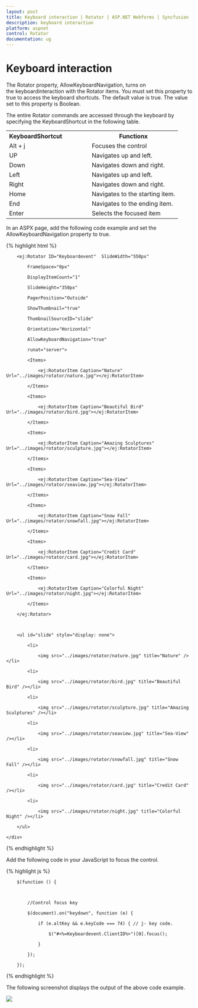 ```yaml
---
layout: post
title: Keyboard interaction | Rotator | ASP.NET Webforms | Syncfusion
description: keyboard interaction
platform: aspnet
control: Rotator
documentation: ug
---
```


# Keyboard interaction

The Rotator property, AllowKeyboardNavigation, turns on the keyboardinteraction with the Rotator items. You must set this property to true to access the keyboard shortcuts. The default value is true. The value set to this property is Boolean.

The entire Rotator commands are accessed through the keyboard by specifying the KeyboardShortcut in the following table.

<table>
<tr>
<th>
KeyboardShortcut               </th><th>
Functionx</th></tr>
<tr>
<td>
Alt + j</td><td>
Focuses the control</td></tr>
<tr>
<td>
UP</td><td>
Navigates up and left.</td></tr>
<tr>
<td>
Down</td><td>
Navigates down and right.</td></tr>
<tr>
<td>
Left</td><td>
Navigates up and left.</td></tr>
<tr>
<td>
Right</td><td>
Navigates down and right.</td></tr>
<tr>
<td>
Home</td><td>
Navigates to the starting item.</td></tr>
<tr>
<td>
End</td><td>
Navigates to the ending item.</td></tr>
<tr>
<td>
Enter</td><td>
Selects the focused item</td></tr>
</table>


In an ASPX page, add the following code example and set the AllowKeyboardNavigation property to true.

{% highlight html %}



<div class="frame">

        <ej:Rotator ID="Keyboardevent"  SlideWidth="550px"

            FrameSpace="0px" 

            DisplayItemCount="1"

            SlideHeight="350px" 

            PagerPosition="Outside"

            ShowThumbnail="true"

            ThumbnailSourceID="slide"

            Orientation="Horizontal"

            AllowKeyboardNavigation="true"

            runat="server">

            <Items>

                <ej:RotatorItem Caption="Nature" Url="../images/rotator/nature.jpg"></ej:RotatorItem>

            </Items>

            <Items>

                <ej:RotatorItem Caption="Beautiful Bird" Url="../images/rotator/bird.jpg"></ej:RotatorItem>

            </Items>

            <Items>

                <ej:RotatorItem Caption="Amazing Sculptures" Url="../images/rotator/sculpture.jpg"></ej:RotatorItem>

            </Items>

            <Items>

                <ej:RotatorItem Caption="Sea-View" Url="../images/rotator/seaview.jpg"></ej:RotatorItem>

            </Items>

            <Items>

                <ej:RotatorItem Caption="Snow Fall" Url="../images/rotator/snowfall.jpg"></ej:RotatorItem>

            </Items>

            <Items>

                <ej:RotatorItem Caption="Credit Card" Url="../images/rotator/card.jpg"></ej:RotatorItem>

            </Items>

            <Items>

                <ej:RotatorItem Caption="Colorful Night" Url="../images/rotator/night.jpg"></ej:RotatorItem>

            </Items>

        </ej:Rotator>



        <ul id="slide" style="display: none">

            <li>

                <img src="../images/rotator/nature.jpg" title="Nature" /></li>

            <li>

                <img src="../images/rotator/bird.jpg" title="Beautiful Bird" /></li>

            <li>

                <img src="../images/rotator/sculpture.jpg" title="Amazing Sculptures" /></li>

            <li>

                <img src="../images/rotator/seaview.jpg" title="Sea-View" /></li>

            <li>

                <img src="../images/rotator/snowfall.jpg" title="Snow Fall" /></li>

            <li>

                <img src="../images/rotator/card.jpg" title="Credit Card" /></li>

            <li>

                <img src="../images/rotator/night.jpg" title="Colorful Night" /></li>

        </ul>

    </div>



{% endhighlight %}



Add the following code in your JavaScript to focus the control.

{% highlight js %}

        $(function () {



            //Control focus key

            $(document).on("keydown", function (e) {

                if (e.altKey && e.keyCode === 74) { // j- key code.

                    $("#<%=Keyboardevent.ClientID%>")[0].focus();

                }

            });

        });


{% endhighlight %}


The following screenshot displays the output of the above code example.

![](Keyboard-interaction_images/Keyboard-interaction_img1.png)



